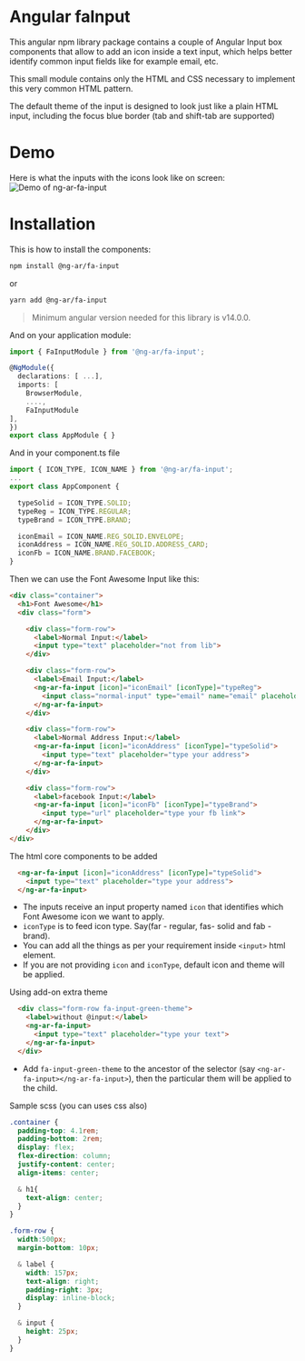 # Angular faInput

This angular npm library package contains a couple of Angular Input box components that allow to add an icon inside a text input, which helps better identify common input fields like for example email, etc.

This small module contains only the HTML and CSS necessary to implement this very common HTML pattern. 

The default theme of the input is designed to look just like a plain HTML input, including the focus blue border (tab and shift-tab are supported)

# Demo

Here is what the inputs with the icons look like on screen:
![Demo of ng-ar-fa-input]()

# Installation

This is how to install the components:

```bash
npm install @ng-ar/fa-input
```

or 

```bash
yarn add @ng-ar/fa-input
```

> Minimum angular version needed for this library is v14.0.0.

And on your application module:

```ts
import { FaInputModule } from '@ng-ar/fa-input';

@NgModule({
  declarations: [ ...],
  imports: [
    BrowserModule,
    ....,
    FaInputModule
],
})
export class AppModule { }
```

And in your component.ts file

```ts
import { ICON_TYPE, ICON_NAME } from '@ng-ar/fa-input';
...
export class AppComponent {

  typeSolid = ICON_TYPE.SOLID;
  typeReg = ICON_TYPE.REGULAR;
  typeBrand = ICON_TYPE.BRAND;

  iconEmail = ICON_NAME.REG_SOLID.ENVELOPE;
  iconAddress = ICON_NAME.REG_SOLID.ADDRESS_CARD;
  iconFb = ICON_NAME.BRAND.FACEBOOK;
}
```

Then we can use the Font Awesome Input like this:

```html
<div class="container">
  <h1>Font Awesome</h1>
  <div class="form">

    <div class="form-row">
      <label>Normal Input:</label>
      <input type="text" placeholder="not from lib">
    </div>

    <div class="form-row">
      <label>Email Input:</label>
      <ng-ar-fa-input [icon]="iconEmail" [iconType]="typeReg">
        <input class="normal-input" type="email" name="email" placeholder="E-mail">
      </ng-ar-fa-input>
    </div>

    <div class="form-row">
      <label>Normal Address Input:</label>
      <ng-ar-fa-input [icon]="iconAddress" [iconType]="typeSolid">
        <input type="text" placeholder="type your address">
      </ng-ar-fa-input>    
    </div>

    <div class="form-row">
      <label>facebook Input:</label>
      <ng-ar-fa-input [icon]="iconFb" [iconType]="typeBrand">
        <input type="url" placeholder="type your fb link">
      </ng-ar-fa-input>
    </div>
</div>
```
The html core components to be added

```html
  <ng-ar-fa-input [icon]="iconAddress" [iconType]="typeSolid">
    <input type="text" placeholder="type your address">
  </ng-ar-fa-input>
```

- The inputs receive an input property named `icon` that identifies which Font Awesome icon we want to apply.
- `iconType` is to feed icon type. Say(far - regular, fas- solid and fab - brand).
- You can add all the things as per your requirement inside `<input>` html element.
- If you are not providing `icon` and `iconType`, default icon and theme will be applied.

Using add-on extra theme

```html
  <div class="form-row fa-input-green-theme">
    <label>without @input:</label>
    <ng-ar-fa-input>
      <input type="text" placeholder="type your text">
    </ng-ar-fa-input>
  </div>
```

- Add `fa-input-green-theme` to the ancestor of the selector (say `<ng-ar-fa-input></ng-ar-fa-input>`), then the particular them will be applied to the child.

Sample scss (you can uses css also)

```scss
.container {
  padding-top: 4.1rem;
  padding-bottom: 2rem;
  display: flex;
  flex-direction: column;
  justify-content: center;
  align-items: center;

  & h1{
    text-align: center;
  }
}

.form-row {
  width:500px;
  margin-bottom: 10px;

  & label {
    width: 157px;
    text-align: right;
    padding-right: 3px;
    display: inline-block;
  }

  & input {
    height: 25px;
  }
}
```